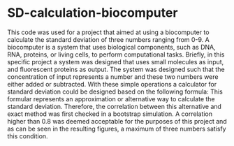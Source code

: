# SD-calculation-biocomputer
This code was used for a project that aimed at using a biocomputer to calculate the standard deviation of three numbers ranging from 0-9. 
A biocomputer is a system that uses biological components, such as DNA, RNA, proteins, or living cells, to perform computational tasks.
Briefly, in this specific project a system was designed that uses small molecules as input, and fluorescent proteins as output. The system was designed such that the concentration of input represents a number and these two numbers were
either added or subtracted. With these simple operations a calculator for standard deviation could be designed based on the following formula:
This formular represents an approximation or alternative way to calculate the standard deviation. Therefore, the correlation between this alternative and exact method was first checked in a bootstrap simulation.
A correlation higher than 0.8 was deemed acceptable for the purposes of this project and as can be seen in the resulting figures, a maximum of three numbers satisfy this condition.
